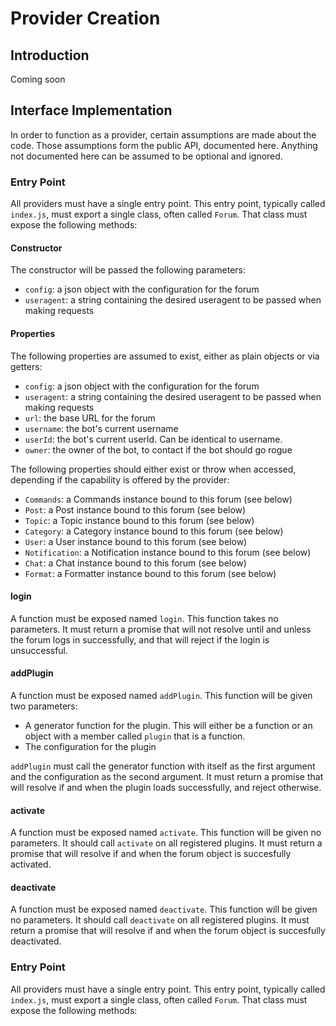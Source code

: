 # Provider Creation

## Introduction

Coming soon

## Interface Implementation

In order to function as a provider, certain assumptions are made about the code. Those assumptions form the public API, documented here. Anything not documented here can be assumed to be optional and ignored. 


### Entry Point

All providers must have a single entry point. This entry point, typically called `index.js`, must export a single class, often called `Forum`. That class must expose the following methods:

#### Constructor
The constructor will be passed the following parameters:

- `config`: a json object with the configuration for the forum
- `useragent`: a string containing the desired useragent to be passed when making requests

#### Properties

The following properties are assumed to exist, either as plain objects or via getters:

- `config`: a json object with the configuration for the forum
- `useragent`: a string containing the desired useragent to be passed when making requests
- `url`: the base URL for the forum
- `username`: the bot's current username
- `userId`: the bot's current userId. Can be identical to username. 
- `owner`: the owner of the bot, to contact if the bot should go rogue

The following properties should either exist or throw when accessed, depending if the capability is offered by the provider:
- `Commands`: a Commands instance bound to this forum (see below)
- `Post`: a Post instance bound to this forum (see below)
- `Topic`: a Topic instance bound to this forum (see below)
- `Category`: a Category instance bound to this forum (see below)
- `User`: a User instance bound to this forum (see below)
- `Notification`: a Notification instance bound to this forum (see below)
- `Chat`: a Chat instance bound to this forum (see below)
- `Format`: a Formatter instance bound to this forum (see below)

#### login

A function must be exposed named `login`. This function takes no parameters. It must return a promise that will not resolve until and unless the forum logs in successfully, and that will reject if the login is unsuccessful.

#### addPlugin

A function must be exposed named `addPlugin`. This function will be given two parameters: 

- A generator function for the plugin. This will either be a function or an object with a member called `plugin` that is a function. 
- The configuration for the plugin

`addPlugin` must call the generator function with itself as the first argument and the configuration as the second argument. It must return a promise that will resolve if and when the plugin loads successfully, and reject otherwise. 

#### activate

A function must be exposed named `activate`. This function will be given no parameters. It should call `activate` on all registered plugins. It must return a promise that will resolve if and when the forum object is succesfully activated.

#### deactivate

A function must be exposed named `deactivate`. This function will be given no parameters. It should call `deactivate` on all registered plugins. It must return a promise that will resolve if and when the forum object is succesfully deactivated.

### Entry Point

All providers must have a single entry point. This entry point, typically called `index.js`, must export a single class, often called `Forum`. That class must expose the following methods: